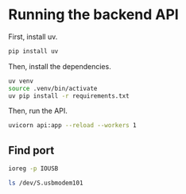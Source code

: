 # Running the backend API

First, install uv.
```bash
pip install uv
```

Then, install the dependencies.
```bash
uv venv
source .venv/bin/activate
uv pip install -r requirements.txt
```

Then, run the API.
```bash
uvicorn api:app --reload --workers 1
```


## Find port
```bash
ioreg -p IOUSB
```

```bash
ls /dev/S.usbmodem101 
```

